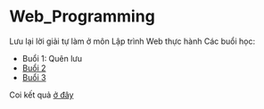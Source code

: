 # Web_Programming
 Lưu lại lời giải tự làm ở môn Lập trình Web thực hành
Các buổi học:
- Buổi 1: Quên lưu
- [Buổi 2](https://github.com/k1enn/Web_Programming/tree/main/Buoi2)
- [Buổi 3](https://github.com/k1enn/Web_Programming/tree/main/Buoi3)

Coi kết quả [ở đây](https://k1enn.github.io/Web_Programming/route.html)
